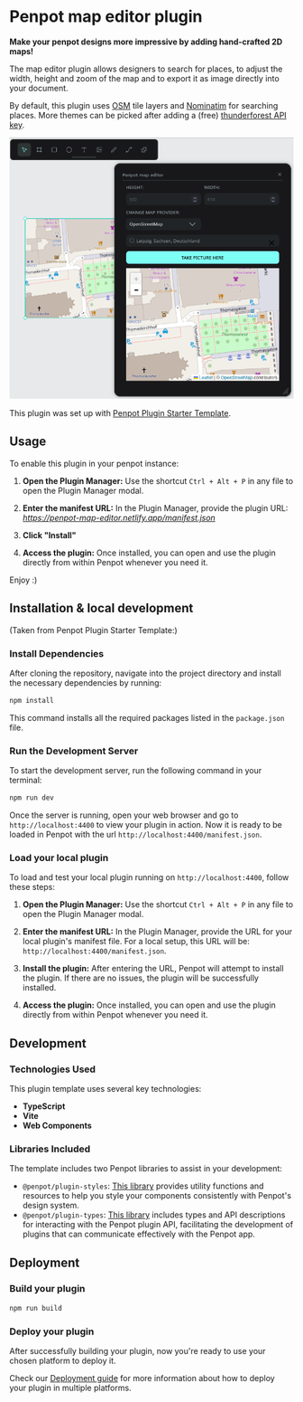 # Penpot map editor plugin

**Make your penpot designs more impressive by adding hand-crafted 2D maps!** 

The map editor plugin allows designers to search for places, to adjust the width, height and zoom of the map and to export it as image directly into your document.

By default, this plugin uses [OSM](https://www.openstreetmap.org/) tile layers and [Nominatim](https://nominatim.openstreetmap.org/ui/search.html) for searching places. More themes can be picked after adding a (free) [thunderforest API key](https://www.thunderforest.com/).

![Screenshot showing map editor plugin configuration UI and an exported map](docs/preview.png)

This plugin was set up with [Penpot Plugin Starter Template](https://github.com/penpot/penpot-plugin-starter-template).

## Usage

To enable this plugin in your penpot instance:

1. **Open the Plugin Manager:** Use the shortcut `Ctrl + Alt + P` in any file to open the Plugin Manager modal.

2. **Enter the manifest URL:** In the Plugin Manager, provide the plugin URL: *https://penpot-map-editor.netlify.app/manifest.json*

3. **Click "Install"**

4. **Access the plugin:** Once installed, you can open and use the plugin directly from within Penpot whenever you need it.

Enjoy :)


## Installation & local development

(Taken from Penpot Plugin Starter Template:)

### Install Dependencies

After cloning the repository, navigate into the project directory and install the necessary dependencies by running:

```bash
npm install
```

This command installs all the required packages listed in the `package.json` file.

### Run the Development Server

To start the development server, run the following command in your terminal:

```bash
npm run dev
```

Once the server is running, open your web browser and go to `http://localhost:4400` to view your plugin in action. Now it is ready to be loaded in Penpot with the url `http://localhost:4400/manifest.json`.

### Load your local plugin

To load and test your local plugin running on `http://localhost:4400`, follow these steps:

1. **Open the Plugin Manager:** Use the shortcut `Ctrl + Alt + P` in any file to open the Plugin Manager modal.

2. **Enter the manifest URL:** In the Plugin Manager, provide the URL for your local plugin's manifest file. For a local setup, this URL will be: `http://localhost:4400/manifest.json`.

3. **Install the plugin:** After entering the URL, Penpot will attempt to install the plugin. If there are no issues, the plugin will be successfully installed.

4. **Access the plugin:** Once installed, you can open and use the plugin directly from within Penpot whenever you need it.

## Development

### Technologies Used

This plugin template uses several key technologies:

- **TypeScript**
- **Vite**
- **Web Components**

### Libraries Included

The template includes two Penpot libraries to assist in your development:

- `@penpot/plugin-styles`: <a href="https://www.npmjs.com/package/@penpot/plugin-styles" target="_blank">This library</a> provides utility functions and resources to help you style your components consistently with Penpot's design system.
- `@penpot/plugin-types`: <a href="https://www.npmjs.com/package/@penpot/plugin-types" target="_blank">This library</a> includes types and API descriptions for interacting with the Penpot plugin API, facilitating the development of plugins that can communicate effectively with the Penpot app.

## Deployment

### Build your plugin

```bash
npm run build
```

### Deploy your plugin

After successfully building your plugin, now you're ready to use your chosen platform to deploy it.

Check our <a href="https://help.penpot.app/plugins/deployment/" target="_blank">Deployment guide</a> for more information about how to deploy your plugin in multiple platforms.
